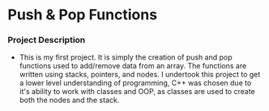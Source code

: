 # Push & Pop Functions 

### Project Description
- This is my first project. It is simply the creation of push and pop functions used to add/remove data from an array. The functions are written using stacks, pointers, and nodes. I undertook this project to get a lower level understanding of programming, C++ was chosen due to it's ability to work with classes and OOP, as classes are used to create both the nodes and the stack. 
